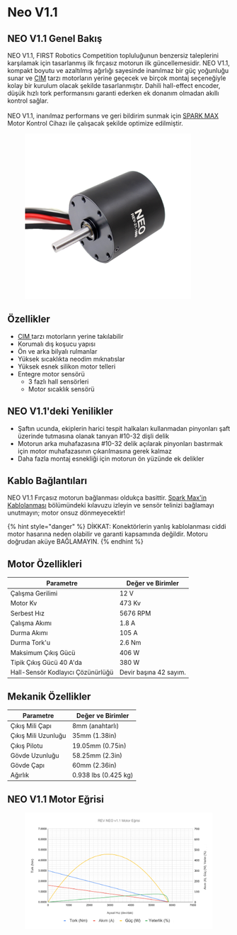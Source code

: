 # Neo V1.1

## NEO V1.1 Genel Bakış <a href="#neo-v1.1-overview" id="neo-v1.1-overview"></a>

NEO V1.1, FIRST Robotics Competition topluluğunun benzersiz taleplerini karşılamak için tasarlanmış ilk fırçasız motorun ilk güncellemesidir. NEO V1.1, kompakt boyutu ve azaltılmış ağırlığı sayesinde inanılmaz bir güç yoğunluğu sunar ve [CIM](../../fircali-motorlar/cim.md) tarzı motorların yerine geçecek ve birçok montaj seçeneğiyle kolay bir kurulum olacak şekilde tasarlanmıştır. Dahili hall-effect encoder, düşük hızlı tork performansını garanti ederken ek donanım olmadan akıllı kontrol sağlar. \
\
NEO V1.1, inanılmaz performans ve geri bildirim sunmak için [SPARK MAX](../../../../spark-max.md) Motor Kontrol Cihazı ile çalışacak şekilde optimize edilmiştir.

<div align="left">

<figure><img src="../../../../.gitbook/assets/image (20) (1).png" alt="" width="375"><figcaption></figcaption></figure>

</div>

## Özellikler <a href="#features" id="features"></a>

* [CIM ](../../fircali-motorlar/cim.md)tarzı motorların yerine takılabilir
* Korumalı dış koşucu yapısı
* Ön ve arka bilyalı rulmanlar
* Yüksek sıcaklıkta neodim mıknatıslar
* Yüksek esnek silikon motor telleri
* Entegre motor sensörü
  * 3 fazlı hall sensörleri
  * Motor sıcaklık sensörü

## NEO V1.1'deki Yenilikler

* Şaftın ucunda, ekiplerin harici tespit halkaları kullanmadan pinyonları şaft üzerinde tutmasına olanak tanıyan #10-32 dişli delik &#x20;
* Motorun arka muhafazasına #10-32 delik açılarak pinyonları bastırmak için motor muhafazasının çıkarılmasına gerek kalmaz
* Daha fazla montaj esnekliği için motorun ön yüzünde ek delikler

## Kablo Bağlantıları <a href="#wiring-connections" id="wiring-connections"></a>

NEO V1.1 Fırçasız motorun bağlanması oldukça basittir. [Spark Max'in Kablolanması](../../../../spark-maxin-kablolanmasi.md) bölümündeki kılavuzu izleyin ve sensör telinizi bağlamayı unutmayın; motor onsuz dönmeyecektir!&#x20;

{% hint style="danger" %}
DİKKAT: Konektörlerin yanlış kablolanması ciddi motor hasarına neden olabilir ve garanti kapsamında değildir. Motoru doğrudan aküye BAĞLAMAYIN.
{% endhint %}

## Motor Özellikleri <a href="#motor-specifications" id="motor-specifications"></a>

| Parametre                         | Değer ve Birimler      |
| --------------------------------- | ---------------------- |
| Çalışma Gerilimi                  | 12 V                   |
| Motor Kv                          | 473 Kv                 |
| Serbest Hız                       | 5676 RPM               |
| Çalışma Akımı                     | 1.8 A                  |
| Durma Akımı                       | 105 A                  |
| Durma Tork'u                      | 2.6 Nm                 |
| Maksimum Çıkış Gücü               | 406 W                  |
| Tipik Çıkış Gücü 40 A'da          | 380 W                  |
| Hall-Sensör Kodlayıcı Çözünürlüğü | Devir başına 42 sayım. |

## Mekanik Özellikler

| Parametre           | Değer ve Birimler    |
| ------------------- | -------------------- |
| Çıkış Mili Çapı     | 8mm (anahtarlı)      |
| Çıkış Mili Uzunluğu | 35mm (1.38in)        |
| Çıkış Pilotu        | 19.05mm (0.75in)     |
| Gövde Uzunluğu      | 58.25mm (2.3in)      |
| Gövde Çapı          | 60mm (2.36in)        |
| Ağırlık             | 0.938 lbs (0.425 kg) |

## NEO V1.1 Motor Eğrisi

<figure><img src="../../../../.gitbook/assets/image (16) (1).png" alt=""><figcaption></figcaption></figure>
